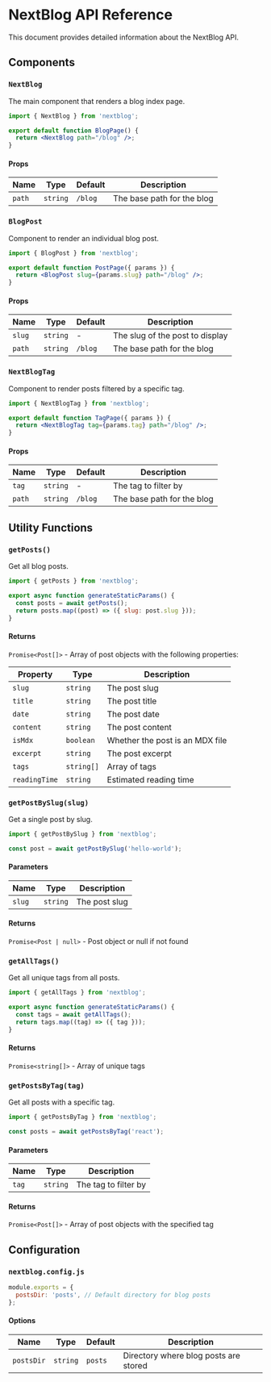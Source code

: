 # NextBlog API Reference

This document provides detailed information about the NextBlog API.

## Components

### `NextBlog`

The main component that renders a blog index page.

```jsx
import { NextBlog } from 'nextblog';

export default function BlogPage() {
  return <NextBlog path="/blog" />;
}
```

#### Props

| Name | Type | Default | Description |
|------|------|---------|-------------|
| `path` | `string` | `/blog` | The base path for the blog |

### `BlogPost`

Component to render an individual blog post.

```jsx
import { BlogPost } from 'nextblog';

export default function PostPage({ params }) {
  return <BlogPost slug={params.slug} path="/blog" />;
}
```

#### Props

| Name | Type | Default | Description |
|------|------|---------|-------------|
| `slug` | `string` | - | The slug of the post to display |
| `path` | `string` | `/blog` | The base path for the blog |

### `NextBlogTag`

Component to render posts filtered by a specific tag.

```jsx
import { NextBlogTag } from 'nextblog';

export default function TagPage({ params }) {
  return <NextBlogTag tag={params.tag} path="/blog" />;
}
```

#### Props

| Name | Type | Default | Description |
|------|------|---------|-------------|
| `tag` | `string` | - | The tag to filter by |
| `path` | `string` | `/blog` | The base path for the blog |

## Utility Functions

### `getPosts()`

Get all blog posts.

```jsx
import { getPosts } from 'nextblog';

export async function generateStaticParams() {
  const posts = await getPosts();
  return posts.map((post) => ({ slug: post.slug }));
}
```

#### Returns

`Promise<Post[]>` - Array of post objects with the following properties:

| Property | Type | Description |
|----------|------|-------------|
| `slug` | `string` | The post slug |
| `title` | `string` | The post title |
| `date` | `string` | The post date |
| `content` | `string` | The post content |
| `isMdx` | `boolean` | Whether the post is an MDX file |
| `excerpt` | `string` | The post excerpt |
| `tags` | `string[]` | Array of tags |
| `readingTime` | `string` | Estimated reading time |

### `getPostBySlug(slug)`

Get a single post by slug.

```jsx
import { getPostBySlug } from 'nextblog';

const post = await getPostBySlug('hello-world');
```

#### Parameters

| Name | Type | Description |
|------|------|-------------|
| `slug` | `string` | The post slug |

#### Returns

`Promise<Post | null>` - Post object or null if not found

### `getAllTags()`

Get all unique tags from all posts.

```jsx
import { getAllTags } from 'nextblog';

export async function generateStaticParams() {
  const tags = await getAllTags();
  return tags.map((tag) => ({ tag }));
}
```

#### Returns

`Promise<string[]>` - Array of unique tags

### `getPostsByTag(tag)`

Get all posts with a specific tag.

```jsx
import { getPostsByTag } from 'nextblog';

const posts = await getPostsByTag('react');
```

#### Parameters

| Name | Type | Description |
|------|------|-------------|
| `tag` | `string` | The tag to filter by |

#### Returns

`Promise<Post[]>` - Array of post objects with the specified tag

## Configuration

### `nextblog.config.js`

```js
module.exports = {
  postsDir: 'posts', // Default directory for blog posts
};
```

#### Options

| Name | Type | Default | Description |
|------|------|---------|-------------|
| `postsDir` | `string` | `posts` | Directory where blog posts are stored | 